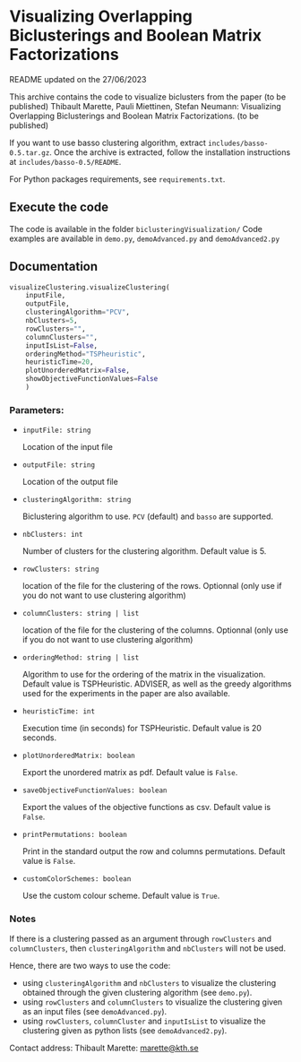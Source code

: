 # Visualizing Overlapping Biclusterings and Boolean Matrix Factorizations

README updated on the 27/06/2023

This archive contains the code to visualize biclusters from the paper (to be published)
Thibault Marette, Pauli Miettinen, Stefan Neumann:
Visualizing Overlapping Biclusterings and Boolean Matrix Factorizations. (to be published)


If you want to use basso clustering algorithm, extract `includes/basso-0.5.tar.gz`. Once the archive is extracted, follow the installation instructions at `includes/basso-0.5/README`.


For Python packages requirements, see `requirements.txt`.

## Execute the code

The code is available in the folder `biclusteringVisualization/`
Code examples are available in `demo.py`, `demoAdvanced.py` and `demoAdvanced2.py`

## Documentation

```python
visualizeClustering.visualizeClustering(
    inputFile,
    outputFile,
    clusteringAlgorithm="PCV",
    nbClusters=5,
    rowClusters="",
    columnClusters="",
    inputIsList=False,
    orderingMethod="TSPheuristic", 
    heuristicTime=20,
    plotUnorderedMatrix=False,
    showObjectiveFunctionValues=False
    )
```
### Parameters:
- `inputFile: string`
  
   Location of the input file
- `outputFile: string`
  
  Location of the output file 
- `clusteringAlgorithm: string`
 
  Biclustering algorithm to use. `PCV` (default) and `basso` are supported.
- `nbClusters: int`
 
   Number of clusters for the clustering algorithm. Default value is 5.

- `rowClusters: string`

   location of the file for the clustering of the rows. Optionnal (only use if you do not want to use clustering algorithm)

- `columnClusters: string | list`

   location of the file for the clustering of the columns. Optionnal (only use if you do not want to use clustering algorithm)

- `orderingMethod: string | list`
 
    Algorithm to use for the ordering of the matrix in the visualization. Default value is TSPHeuristic. ADVISER, as well as the greedy algorithms used for the experiments in the paper are also available.

- `heuristicTime: int`
 
    Execution time (in seconds) for TSPHeuristic. Default value is 20 seconds.
- `plotUnorderedMatrix: boolean`
 
   Export the unordered matrix as pdf. Default value is `False`.

- `saveObjectiveFunctionValues: boolean`
 
   Export the values of the objective functions as csv. Default value is `False`.

- `printPermutations: boolean`

   Print in the standard output the row and columns permutations. Default value is `False`.

- `customColorSchemes: boolean`

   Use the custom colour scheme. Default value is `True`.



### Notes
If there is a clustering passed as an argument through `rowClusters` and `columnClusters`, then `clusteringAlgorithm` and `nbClusters` will not be used.

Hence, there are two ways to use the code:
- using `clusteringAlgorithm` and `nbClusters` to visualize the clustering obtained through the given clustering algorithm (see `demo.py`).
- using `rowClusters` and `columnClusters` to visualize the clustering given as an input files (see `demoAdvanced.py`).
- using `rowClusters`, `columnCluster` and `inputIsList` to visualize the clustering given as python lists (see `demoAdvanced2.py`).


Contact address: Thibault Marette: marette@kth.se
